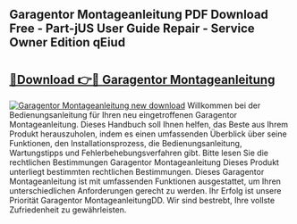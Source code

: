 ## Garagentor Montageanleitung PDF Download Free - Part-jUS User Guide Repair - Service Owner Edition qEiud

# <h2><a href="http://df8y7w.blite.top/?on=Garagentor+Montageanleitung">🔗Download 👉🔴 Garagentor Montageanleitung</a></h2>

[![Garagentor Montageanleitung new download](https://i.imgur.com/lujVjoI.png)](http://df8y7w.blite.top/?on=Garagentor+Montageanleitung)
Willkommen bei der Bedienungsanleitung für Ihren neu eingetroffenen Garagentor Montageanleitung. Dieses Handbuch soll Ihnen helfen, das Beste aus Ihrem Produkt herauszuholen, indem es einen umfassenden Überblick über seine Funktionen, den Installationsprozess, die Bedienungsanleitung, Wartungstipps und Fehlerbehebungsverfahren gibt. Bitte lesen Sie die rechtlichen Bestimmungen Garagentor Montageanleitung Dieses Produkt unterliegt bestimmten rechtlichen Bestimmungen. Dieses Garagentor Montageanleitung ist mit umfassenden Funktionen ausgestattet, um Ihren unterschiedlichen Anforderungen gerecht zu werden. Ihr Erfolg ist unsere Priorität Garagentor MontageanleitungDD. Wir sind bestrebt, Ihre vollste Zufriedenheit zu gewährleisten.
